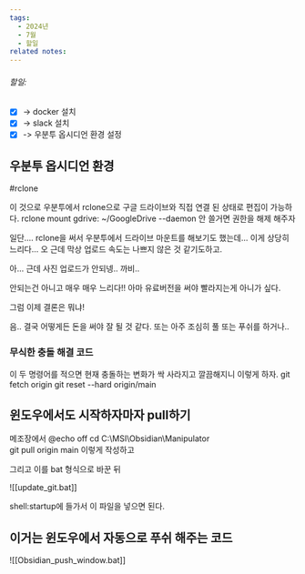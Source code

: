 ```yaml
---
tags:
  - 2024년
  - 7월
  - 할일
related notes:
---
```

###### 할일:
- [x] -> docker 설치
- [x] -> slack 설치
- [x] -> 우분투 옵시디언 환경 설정

## 우분투 옵시디언 환경
#rclone

이 것으로 우분투에서 rclone으로 구글 드라이브와 직접 연결 된 상태로 편집이 가능하다.
rclone mount gdrive: ~/GoogleDrive --daemon
안 쓸거면 권한을 해제 해주자

일단.... 
rclone을 써서 우분투에서 드라이브 마운트를 해보기도 했는데... 이게 상당히 느리다...
오 근데 막상 업로드 속도는 나쁘지 않은 것 같기도하고.

아... 근데 사진 업로드가 안되넹.. 까비.. 

안되는건 아니고 매우 매우 느리다!!
아마 유료버전을 써야 빨라지는게 아니가 싶다.

그럼 이제 결론은 뭐냐!

음.. 결국 어떻게든 돈을 써야 잘 될 것 같다.
또는 아주 조심히 풀 또는 푸쉬를 하거나..

### 무식한 충돌 해결 코드
이 두 명령어를 적으면 현재 충돌하는 변화가 싹 사라지고 깔끔해지니 이렇게 하자.
git fetch origin
git reset --hard origin/main

## 윈도우에서도 시작하자마자 pull하기
메조장에서
@echo off
cd C:\MSI\Obsidian\Manipulator\
git pull origin main
이렇게 작성하고

그리고 이를 bat 형식으로 바꾼 뒤

![[update_git.bat]]

shell:startup에 들가서 이 파일을 넣으면 된다.

## 이거는 윈도우에서 자동으로 푸쉬 해주는 코드

![[Obsidian_push_window.bat]]